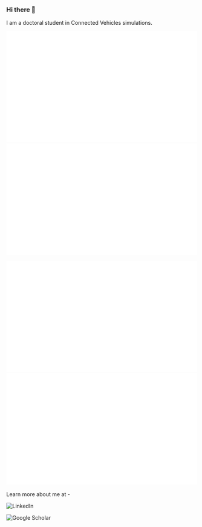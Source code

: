 ### Hi there 👋

I am a doctoral student in Connected Vehicles simulations.

![](https://raw.githubusercontent.com/nagacharan-tangirala/github-stats/master/generated/overview.svg#gh-dark-mode-only)
![](https://raw.githubusercontent.com/nagacharan-tangirala/github-stats/master/generated/overview.svg#gh-light-mode-only)

![](https://raw.githubusercontent.com/nagacharan-tangirala/github-stats/master/generated/languages.svg#gh-dark-mode-only)
![](https://raw.githubusercontent.com/nagacharan-tangirala/github-stats/master/generated/languages.svg#gh-light-mode-only)

Learn more about me at - 

![LinkedIn](https://www.linkedin.com/in/tnagacharan/)

![Google Scholar](https://scholar.google.com/citations?user=L0P72OQAAAAJ)
